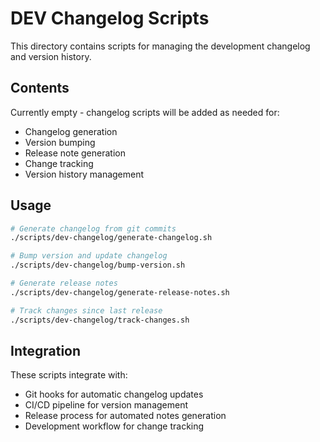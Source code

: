 # DEV Changelog Scripts

This directory contains scripts for managing the development changelog and version history.

## Contents

Currently empty - changelog scripts will be added as needed for:
- Changelog generation
- Version bumping
- Release note generation
- Change tracking
- Version history management

## Usage

```bash
# Generate changelog from git commits
./scripts/dev-changelog/generate-changelog.sh

# Bump version and update changelog
./scripts/dev-changelog/bump-version.sh

# Generate release notes
./scripts/dev-changelog/generate-release-notes.sh

# Track changes since last release
./scripts/dev-changelog/track-changes.sh
```

## Integration

These scripts integrate with:
- Git hooks for automatic changelog updates
- CI/CD pipeline for version management
- Release process for automated notes generation
- Development workflow for change tracking
